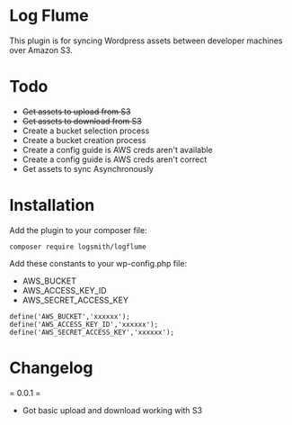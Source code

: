 # Log Flume

This plugin is for syncing Wordpress assets between developer machines over Amazon S3.

# Todo

- ~~Get assets to upload from S3~~
- ~~Get assets to download from S3~~
- Create a bucket selection process
- Create a bucket creation process
- Create a config guide is AWS creds aren't available
- Create a config guide is AWS creds aren't correct
- Get assets to sync Asynchronously

# Installation

Add the plugin to your composer file:

```
composer require logsmith/logflume
```

Add these constants to your wp-config.php file:

- AWS_BUCKET
- AWS_ACCESS_KEY_ID
- AWS_SECRET_ACCESS_KEY

```
define('AWS_BUCKET','xxxxxx');
define('AWS_ACCESS_KEY_ID','xxxxxx');
define('AWS_SECRET_ACCESS_KEY','xxxxxx');
```

# Changelog

= 0.0.1 =
* Got basic upload and download working with S3
